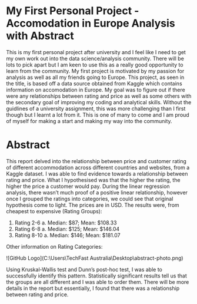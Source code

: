 # My First Personal Project - Accomodation in Europe Analysis with Abstract

This is my first personal project after university and I feel like I need to get my own work out into the data science/analysis community. There will be lots to pick apart but I 
am keen to use this as a really good opportunity to learn from the community. My first project is motivated by my passion for analysis as well as all my friends going to Europe. 
This project, as seen in the title, is based off a data source obtained from Kaggle which contains information on accomodation in Europe. My goal was to figure out if there were 
any relationships between rating and price as well as some others with the secondary goal of improving my coding and analytical skills. Without the guidlines of a university 
assignment, this was more challenging than I first though but I learnt a lot from it. This is one of many to come and I am proud of myself for making a start and making my way 
into the community. 


# Abstract
This report delved into the relationship between price and customer rating of different accommodation across different countries and websites, from a Kaggle dataset. I was able to find evidence towards a relationship between rating and price. What I hypothesised was that the higher the rating, the higher the price a customer would pay. During the linear regression analysis, there wasn’t much proof of a positive linear relationship, however once I grouped the ratings into categories, we could see that original hypothesis come to light. The prices are in USD. The results were, from cheapest to expensive (Rating Groups):
1.	Rating 2-6
a.	Median: $87; Mean: $108.33
2.	Rating 6-8
a.	Median: $125; Mean: $146.04
3.	Rating 8-10
a.	Median: $146; Mean: $181.07

Other information on Rating Categories:

![GitHub Logo](C:\Users\TechFast Australia\Desktop\abstract-photo.png)

Using Kruskal-Wallis test and Dunn’s post-hoc test, I was able to successfully identify this pattern. Statistically significant results tell us that the groups are all different and I was able to order them. There will be more details in the report but essentially, I found that there was a relationship between rating and price. 
